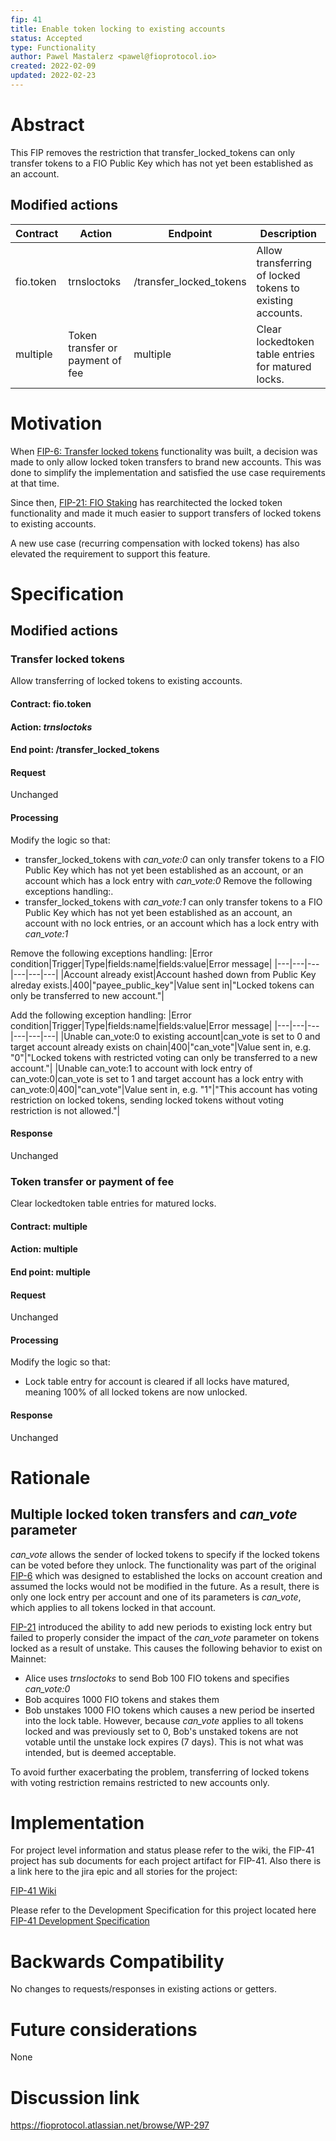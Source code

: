 ```yaml
---
fip: 41
title: Enable token locking to existing accounts
status: Accepted
type: Functionality
author: Pawel Mastalerz <pawel@fioprotocol.io>
created: 2022-02-09
updated: 2022-02-23
---
```


# Abstract
This FIP removes the restriction that transfer_locked_tokens can only transfer tokens to a FIO Public Key which has not yet been established as an account.

## Modified actions
|Contract|Action|Endpoint|Description|
|---|---|---|---|
|fio.token|trnsloctoks|/transfer_locked_tokens|Allow transferring of locked tokens to existing accounts.|
|multiple|Token transfer or payment of fee|multiple|Clear lockedtoken table entries for matured locks.|

# Motivation
When [FIP-6: Transfer locked tokens](https://github.com/fioprotocol/fips/blob/master/fip-0006.md) functionality was built, a decision was made to only allow locked token transfers to brand new accounts. This was done to simplify the implementation and satisfied the use case requirements at that time.

Since then, [FIP-21: FIO Staking](https://github.com/fioprotocol/fips/blob/master/fip-0021.md) has rearchitected the locked token functionality and made it much easier to support transfers of locked tokens to existing accounts.

A new use case (recurring compensation with locked tokens) has also elevated the requirement to support this feature. 

# Specification
## Modified actions
### Transfer locked tokens
Allow transferring of locked tokens to existing accounts.
#### Contract: fio.token
#### Action: *trnsloctoks*
#### End point: /transfer_locked_tokens 
#### Request
Unchanged
#### Processing
Modify the logic so that:
* transfer_locked_tokens with _can_vote:0_ can only transfer tokens to a FIO Public Key which has not yet been established as an account, or an account which has a lock entry with _can_vote:0_
Remove the following exceptions handling:.
* transfer_locked_tokens with _can_vote:1_ can only transfer tokens to a FIO Public Key which has not yet been established as an account, an account with no lock entries, or an account which has a lock entry with _can_vote:1_

Remove the following exceptions handling:
|Error condition|Trigger|Type|fields:name|fields:value|Error message|
|---|---|---|---|---|---|
|Account already exist|Account hashed down from Public Key alreday exists.|400|"payee_public_key"|Value sent in|"Locked tokens can only be transferred to new account."|

Add the following exception handling:
|Error condition|Trigger|Type|fields:name|fields:value|Error message|
|---|---|---|---|---|---|
|Unable can_vote:0 to existing account|can_vote is set to 0 and target account already exists on chain|400|"can_vote"|Value sent in, e.g. "0"|"Locked tokens with restricted voting can only be transferred to a new account."|
|Unable can_vote:1 to account with lock entry of can_vote:0|can_vote is set to 1 and target account has a lock entry with can_vote:0|400|"can_vote"|Value sent in, e.g. "1"|"This account has voting restriction on locked tokens, sending locked tokens without voting restriction is not allowed."|
#### Response
Unchanged

### Token transfer or payment of fee
Clear lockedtoken table entries for matured locks.
#### Contract: multiple
#### Action: multiple
#### End point: multiple
#### Request
Unchanged
#### Processing
Modify the logic so that:
* Lock table entry for account is cleared if all locks have matured, meaning 100% of all locked tokens are now unlocked.
#### Response
Unchanged

# Rationale
## Multiple locked token transfers and _can_vote_ parameter
_can_vote_ allows the sender of locked tokens to specify if the locked tokens can be voted before they unlock. The functionality was part of the original [FIP-6](https://github.com/fioprotocol/fips/blob/master/fip-0006.md) which was designed to established the locks on account creation and assumed the locks would not be modified in the future. As a result, there is only one lock entry per account and one of its parameters is _can_vote_, which applies to all tokens locked in that account.

[FIP-21](https://github.com/fioprotocol/fips/blob/master/fip-0021.md) introduced the ability to add new periods to existing lock entry but failed to properly consider the impact of the _can_vote_ parameter on tokens locked as a result of unstake. This causes the following behavior to exist on Mainnet:
* Alice uses _trnsloctoks_ to send Bob 100 FIO tokens and specifies _can_vote:0_
* Bob acquires 1000 FIO tokens and stakes them
* Bob unstakes 1000 FIO tokens which causes a new period be inserted into the lock table. However, because _can_vote_ applies to all tokens locked and was previously set to 0, Bob's unstaked tokens are not votable until the unstake lock expires (7 days). This is not what was intended, but is deemed acceptable.

To avoid further exacerbating the problem, transferring of locked tokens with voting restriction remains restricted to new accounts only.

# Implementation
For project level information and status please refer to the wiki, the FIP-41 project has sub documents for each project artifact for FIP-41. Also there is a link here to the jira epic and all stories for the project:

[FIP-41 Wiki](https://fioprotocol.atlassian.net/wiki/spaces/FD/pages/478838846/FIP-41+Enable+token+locking+for+existing+accounts)

Please refer to the Development Specification for this project located here [FIP-41 Development Specification](https://fioprotocol.atlassian.net/wiki/spaces/FD/pages/479363106/FIP-41+Development+Spec)

# Backwards Compatibility
No changes to requests/responses in existing actions or getters.

# Future considerations
None

# Discussion link
https://fioprotocol.atlassian.net/browse/WP-297
